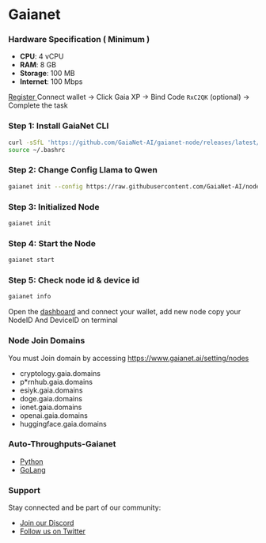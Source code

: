 # Gaianet 

### Hardware Specification ( Minimum )

-   **CPU**: 4 vCPU
-   **RAM**: 8 GB
-   **Storage**: 100 MB
-   **Internet**: 100 Mbps

[Register ](https://gaianet.ai/reward?invite_code=RxC2QK)
Connect wallet -> Click Gaia XP -> Bind Code `RxC2QK` (optional) -> Complete the task

### Step 1: Install GaiaNet CLI
```sh
curl -sSfL 'https://github.com/GaiaNet-AI/gaianet-node/releases/latest/download/install.sh' | bash
source ~/.bashrc
```

### Step 2: Change Config Llama to Qwen
```sh
gaianet init --config https://raw.githubusercontent.com/GaiaNet-AI/node-configs/main/qwen2-0.5b-instruct/config.json && gaianet config --domain gaia.domains
```

### Step 3: Initialized Node
```sh
gaianet init
```

### Step 4: Start the Node
```sh
gaianet start
```

### Step 5: Check node id & device id 
```sh
gaianet info
```
Open the [dashboard](https://www.gaianet.ai/setting/nodes) and connect your wallet, add new node copy your NodeID And DeviceID on terminal

### Node Join Domains
You must Join domain by accessing https://www.gaianet.ai/setting/nodes 
- cryptology.gaia.domains
- p*rnhub.gaia.domains
- esiyk.gaia.domains
- doge.gaia.domains
- ionet.gaia.domains
- openai.gaia.domains
- huggingface.gaia.domains

### Auto-Throughputs-Gaianet
- [Python](https://github.com/Aethereal-Collective/Auto-Throughputs-Gaianet)
- [GoLang](https://github.com/envyst/Auto-Throughputs-Gaianet)

### Support
Stay connected and be part of our community:

- [Join our Discord](https://discord.gg/aethereal)  
- [Follow us on Twitter](https://x.com/aethereal_co)
